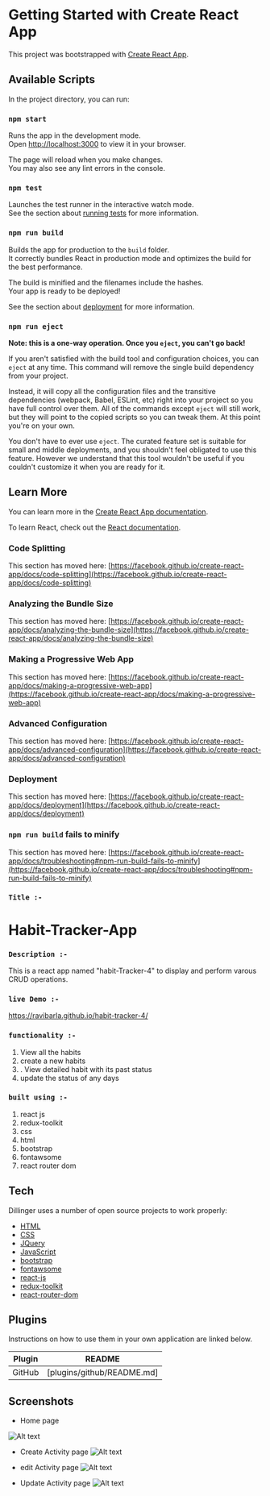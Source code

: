 # Getting Started with Create React App

This project was bootstrapped with [Create React App](https://github.com/facebook/create-react-app).

## Available Scripts

In the project directory, you can run:

### `npm start`

Runs the app in the development mode.\
Open [http://localhost:3000](http://localhost:3000) to view it in your browser.

The page will reload when you make changes.\
You may also see any lint errors in the console.

### `npm test`

Launches the test runner in the interactive watch mode.\
See the section about [running tests](https://facebook.github.io/create-react-app/docs/running-tests) for more information.

### `npm run build`

Builds the app for production to the `build` folder.\
It correctly bundles React in production mode and optimizes the build for the best performance.

The build is minified and the filenames include the hashes.\
Your app is ready to be deployed!

See the section about [deployment](https://facebook.github.io/create-react-app/docs/deployment) for more information.

### `npm run eject`

**Note: this is a one-way operation. Once you `eject`, you can't go back!**

If you aren't satisfied with the build tool and configuration choices, you can `eject` at any time. This command will remove the single build dependency from your project.

Instead, it will copy all the configuration files and the transitive dependencies (webpack, Babel, ESLint, etc) right into your project so you have full control over them. All of the commands except `eject` will still work, but they will point to the copied scripts so you can tweak them. At this point you're on your own.

You don't have to ever use `eject`. The curated feature set is suitable for small and middle deployments, and you shouldn't feel obligated to use this feature. However we understand that this tool wouldn't be useful if you couldn't customize it when you are ready for it.

## Learn More

You can learn more in the [Create React App documentation](https://facebook.github.io/create-react-app/docs/getting-started).

To learn React, check out the [React documentation](https://reactjs.org/).

### Code Splitting

This section has moved here: [https://facebook.github.io/create-react-app/docs/code-splitting](https://facebook.github.io/create-react-app/docs/code-splitting)

### Analyzing the Bundle Size

This section has moved here: [https://facebook.github.io/create-react-app/docs/analyzing-the-bundle-size](https://facebook.github.io/create-react-app/docs/analyzing-the-bundle-size)

### Making a Progressive Web App

This section has moved here: [https://facebook.github.io/create-react-app/docs/making-a-progressive-web-app](https://facebook.github.io/create-react-app/docs/making-a-progressive-web-app)

### Advanced Configuration

This section has moved here: [https://facebook.github.io/create-react-app/docs/advanced-configuration](https://facebook.github.io/create-react-app/docs/advanced-configuration)

### Deployment


This section has moved here: [https://facebook.github.io/create-react-app/docs/deployment](https://facebook.github.io/create-react-app/docs/deployment)

### `npm run build` fails to minify

This section has moved here: [https://facebook.github.io/create-react-app/docs/troubleshooting#npm-run-build-fails-to-minify](https://facebook.github.io/create-react-app/docs/troubleshooting#npm-run-build-fails-to-minify)


### `Title :-` 
# Habit-Tracker-App

### `Description :-`


This is a react app named "habit-Tracker-4" to display and perform varous CRUD operations.

### `live Demo :-`

https://ravibarla.github.io/habit-tracker-4/

### `functionality :-`

1. View all the habits 
2. create a new habits
3. . View detailed habit with its past status
4. update the status of any days 

### `built using :-`

1. react js
2. redux-toolkit
3. css
4. html
5. bootstrap
6. fontawsome
7. react router dom

## Tech

Dillinger uses a number of open source projects to work properly:

- [HTML] 
- [CSS] 
- [JQuery] 
- [JavaScript] 
- [bootstrap]
- [fontawsome]
- [react-js]
- [redux-toolkit]
- [react-router-dom]



## Plugins

Instructions on how to use them in your own application are linked below.

| Plugin | README |
| ------ | ------ |
| GitHub | [plugins/github/README.md]



[//]: # (These are reference links used in the body of this note and get stripped out when the markdown processor does its job. There is no need to format nicely because it shouldn't be seen. Thanks SO - http://stackoverflow.com/questions/4823468/store-comments-in-markdown-syntax)


   [HTML]:<https://developer.mozilla.org/en-US/docs/Web/HTML>
   [CSS]:<https://developer.mozilla.org/en-US/docs/Learn/CSS>
   [jQuery]: <http://jquery.com>
   [JavaScript]: <https://developer.mozilla.org/en-US/docs/Web/JavaScript>
   [bootstrap]: <https://getbootstrap.com/>
   [fontawsome]: <https://fontawesome.com/docs/apis/>
   [react-js]: <https://react.dev/>
   [redux-toolkit]: <https://redux-toolkit.js.org/>
   [react-router-dom]: <https://reactrouter.com/>




## Screenshots
   
   - Home page
   
![Alt text](home.png )

- Create Activity page
![Alt text](create.png )

- edit Activity page
![Alt text](edit.png )

-  Update Activity page
![Alt text](tracking.png)
